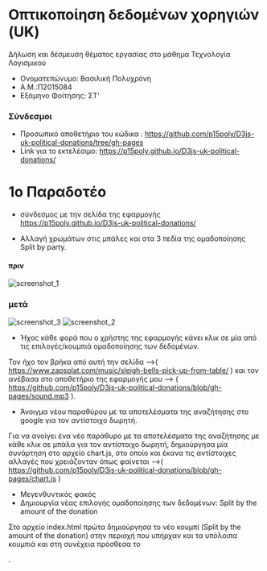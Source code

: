 # Οπτικοποίηση δεδομένων χορηγιών (UK)

Δήλωση και δέσμευση θέματος εργασίας στο μάθημα Τεχνολογία Λογισμικού

* Ονοματεπώνυμο: Βασιλική Πολυχρόνη
* Α.Μ.:Π2015084
* Εξάμηνο Φοίτησης: ΣΤ'

### Σύνδεσμοι
* Προσωπικό αποθετήριο του κώδικα : https://github.com/p15poly/D3js-uk-political-donations/tree/gh-pages
* Link για το εκτελέσιμο: https://p15poly.github.io/D3js-uk-political-donations/

# 1ο Παραδοτέο
* σύνδεσμος με την σελίδα της εφαρμογής 
https://p15poly.github.io/D3js-uk-political-donations/

* Αλλαγή χρωμάτων στις μπάλες και στα 3 πεδία της ομαδοποίησης Split by party.
#### πριν
![screenshot_1](https://user-images.githubusercontent.com/22655118/37254304-b53b797e-2544-11e8-99d5-9c1c649d0f3b.png)
### μετά
![screenshot_3](https://user-images.githubusercontent.com/22655118/37254439-8af0a11a-2546-11e8-8005-8c202cd7f0ab.png)
![screenshot_2](https://user-images.githubusercontent.com/22655118/37254424-5b6a6886-2546-11e8-9dfc-f4de29c0c894.png)
 
* Ήχος κάθε φορά που ο χρήστης της εφαρμογής κάνει κλικ σε μία από τις επιλογές/κουμπιά ομαδοποίησης των δεδομένων.

Τον ήχο τον βρήκα από αυτή την σελίδα -->( https://www.zapsplat.com/music/sleigh-bells-pick-up-from-table/ ) και τον ανέβασα στο αποθετήριο της εφαρμογής μου --> ( https://github.com/p15poly/D3js-uk-political-donations/blob/gh-pages/sound.mp3 ).

*  Άνοιγμα νέου παραθύρου με τα αποτελέσματα της αναζήτησης στο google για τον αντίστοιχο δωρητή.

Για να ανοίγει ένα νέο παράθυρο με τα αποτελέσματα της αναζήτησης με κάθε κλικ σε μπάλα για τον αντίστοιχο δωρητή, δημιούργησα μία συνάρτηση στο αρχείο chart.js, στο οποίο και έκανα τις αντίστοιχες αλλαγές που χρειάζονταν όπως φαίνεται -->( https://github.com/p15poly/D3js-uk-political-donations/blob/gh-pages/chart.js )

* Μεγενθυντικός φακός
* Δημιουργία νέας επιλογής ομαδοποίησης των δεδομένων: Split by the amount of the donation

Στο αρχείο index.html  πρώτα δημιούργησα το νέο κουμπί (Split by the amount of the donation) στην περιοχή που υπήρχαν και τα υπόλοιπα κουμπιά και στη συνέχεια πρόσθεσα το <div id="view-donation-amount"> .
